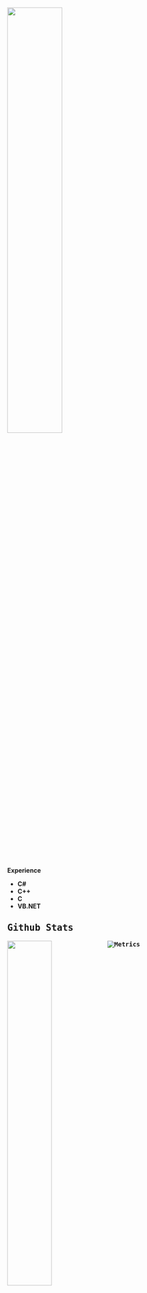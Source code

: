 # <img width="50%" src= "https://readme-typing-svg.demolab.com?font=Fira+Code&pause=1000&color=4a76fc&background=FF6AAA00&vCenter=false&multiline=true&width=435&height=30&lines=Hi+there%2C+I'am+Zloy">



<b> Experience <b>
<samp>
- C#
- C++
- C
- VB.NET
<samp>

## Github Stats

<img align="left" width="45%" src="https://github-readme-stats.vercel.app/api?username=solitaireGB&show_icons=true&theme=react&hide_border=true&bg_color=0D1117">


![Metrics](https://metrics.lecoq.io/solitaireGB?template=classic&base=header%2C%20activity%2C%20community%2C%20repositories%2C%20metadata&base.indepth=false&base.hireable=false&base.skip=false&config.timezone=Europe%2FIstanbul)
